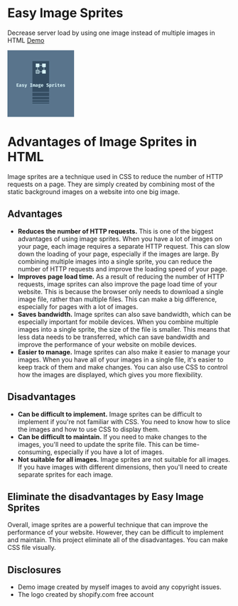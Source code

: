 # Easy Image Sprites
Decrease server load by using one image instead of multiple images in HTML
 [Demo](https://karamelikli.github.io/easy-image-sprites/)
 
<img src="images/easy-image-sprites.png" align="center" />

# Advantages of Image Sprites in HTML

Image sprites are a technique used in CSS to reduce the number of HTTP requests on a page. They are simply created by combining most of the static background images on a website into one big image.

## Advantages

* **Reduces the number of HTTP requests.** This is one of the biggest advantages of using image sprites. When you have a lot of images on your page, each image requires a separate HTTP request. This can slow down the loading of your page, especially if the images are large. By combining multiple images into a single sprite, you can reduce the number of HTTP requests and improve the loading speed of your page.
* **Improves page load time.** As a result of reducing the number of HTTP requests, image sprites can also improve the page load time of your website. This is because the browser only needs to download a single image file, rather than multiple files. This can make a big difference, especially for pages with a lot of images.
* **Saves bandwidth.** Image sprites can also save bandwidth, which can be especially important for mobile devices. When you combine multiple images into a single sprite, the size of the file is smaller. This means that less data needs to be transferred, which can save bandwidth and improve the performance of your website on mobile devices.
* **Easier to manage.** Image sprites can also make it easier to manage your images. When you have all of your images in a single file, it's easier to keep track of them and make changes. You can also use CSS to control how the images are displayed, which gives you more flexibility.

## Disadvantages

* **Can be difficult to implement.** Image sprites can be difficult to implement if you're not familiar with CSS. You need to know how to slice the images and how to use CSS to display them.
* **Can be difficult to maintain.** If you need to make changes to the images, you'll need to update the sprite file. This can be time-consuming, especially if you have a lot of images.
* **Not suitable for all images.** Image sprites are not suitable for all images. If you have images with different dimensions, then you'll need to create separate sprites for each image.

## Eliminate the disadvantages by Easy Image Sprites

Overall, image sprites are a powerful technique that can improve the performance of your website. However, they can be difficult to implement and maintain. This project eliminate all of the disadvantages. You can make CSS file visually. 

## Disclosures

* Demo image created by myself images to avoid any copyright issues.
* The logo created by shopify.com free account